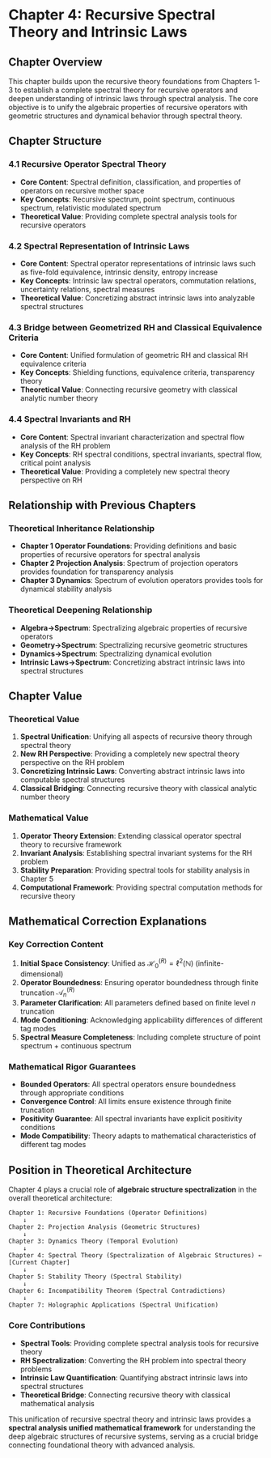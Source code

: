 # Chapter 4: Recursive Spectral Theory and Intrinsic Laws

## Chapter Overview

This chapter builds upon the recursive theory foundations from Chapters 1-3 to establish a complete spectral theory for recursive operators and deepen understanding of intrinsic laws through spectral analysis. The core objective is to unify the algebraic properties of recursive operators with geometric structures and dynamical behavior through spectral theory.

## Chapter Structure

### 4.1 Recursive Operator Spectral Theory
- **Core Content**: Spectral definition, classification, and properties of operators on recursive mother space
- **Key Concepts**: Recursive spectrum, point spectrum, continuous spectrum, relativistic modulated spectrum
- **Theoretical Value**: Providing complete spectral analysis tools for recursive operators

### 4.2 Spectral Representation of Intrinsic Laws
- **Core Content**: Spectral operator representations of intrinsic laws such as five-fold equivalence, intrinsic density, entropy increase
- **Key Concepts**: Intrinsic law spectral operators, commutation relations, uncertainty relations, spectral measures
- **Theoretical Value**: Concretizing abstract intrinsic laws into analyzable spectral structures

### 4.3 Bridge between Geometrized RH and Classical Equivalence Criteria
- **Core Content**: Unified formulation of geometric RH and classical RH equivalence criteria
- **Key Concepts**: Shielding functions, equivalence criteria, transparency theory
- **Theoretical Value**: Connecting recursive geometry with classical analytic number theory

### 4.4 Spectral Invariants and RH
- **Core Content**: Spectral invariant characterization and spectral flow analysis of the RH problem
- **Key Concepts**: RH spectral conditions, spectral invariants, spectral flow, critical point analysis
- **Theoretical Value**: Providing a completely new spectral theory perspective on RH

## Relationship with Previous Chapters

### Theoretical Inheritance Relationship
- **Chapter 1 Operator Foundations**: Providing definitions and basic properties of recursive operators for spectral analysis
- **Chapter 2 Projection Analysis**: Spectrum of projection operators provides foundation for transparency analysis
- **Chapter 3 Dynamics**: Spectrum of evolution operators provides tools for dynamical stability analysis

### Theoretical Deepening Relationship
- **Algebra→Spectrum**: Spectralizing algebraic properties of recursive operators
- **Geometry→Spectrum**: Spectralizing recursive geometric structures
- **Dynamics→Spectrum**: Spectralizing dynamical evolution
- **Intrinsic Laws→Spectrum**: Concretizing abstract intrinsic laws into spectral structures

## Chapter Value

### Theoretical Value
1. **Spectral Unification**: Unifying all aspects of recursive theory through spectral theory
2. **New RH Perspective**: Providing a completely new spectral theory perspective on the RH problem
3. **Concretizing Intrinsic Laws**: Converting abstract intrinsic laws into computable spectral structures
4. **Classical Bridging**: Connecting recursive theory with classical analytic number theory

### Mathematical Value
1. **Operator Theory Extension**: Extending classical operator spectral theory to recursive framework
2. **Invariant Analysis**: Establishing spectral invariant systems for the RH problem
3. **Stability Preparation**: Providing spectral tools for stability analysis in Chapter 5
4. **Computational Framework**: Providing spectral computation methods for recursive theory

## Mathematical Correction Explanations

### Key Correction Content
1. **Initial Space Consistency**: Unified as $\mathcal{H}_0^{(R)} = \ell^2(\mathbb{N})$ (infinite-dimensional)
2. **Operator Boundedness**: Ensuring operator boundedness through finite truncation $\mathcal{A}^{(R)}_n$
3. **Parameter Clarification**: All parameters defined based on finite level $n$ truncation
4. **Mode Conditioning**: Acknowledging applicability differences of different tag modes
5. **Spectral Measure Completeness**: Including complete structure of point spectrum + continuous spectrum

### Mathematical Rigor Guarantees
- **Bounded Operators**: All spectral operators ensure boundedness through appropriate conditions
- **Convergence Control**: All limits ensure existence through finite truncation
- **Positivity Guarantee**: All spectral invariants have explicit positivity conditions
- **Mode Compatibility**: Theory adapts to mathematical characteristics of different tag modes

## Position in Theoretical Architecture

Chapter 4 plays a crucial role of **algebraic structure spectralization** in the overall theoretical architecture:

```
Chapter 1: Recursive Foundations (Operator Definitions)
    ↓
Chapter 2: Projection Analysis (Geometric Structures)
    ↓  
Chapter 3: Dynamics Theory (Temporal Evolution)
    ↓
Chapter 4: Spectral Theory (Spectralization of Algebraic Structures) ← [Current Chapter]
    ↓
Chapter 5: Stability Theory (Spectral Stability)
    ↓
Chapter 6: Incompatibility Theorem (Spectral Contradictions)
    ↓
Chapter 7: Holographic Applications (Spectral Unification)
```

### Core Contributions
- **Spectral Tools**: Providing complete spectral analysis tools for recursive theory
- **RH Spectralization**: Converting the RH problem into spectral theory problems
- **Intrinsic Law Quantification**: Quantifying abstract intrinsic laws into spectral structures
- **Theoretical Bridge**: Connecting recursive theory with classical mathematical analysis

This unification of recursive spectral theory and intrinsic laws provides a **spectral analysis unified mathematical framework** for understanding the deep algebraic structures of recursive systems, serving as a crucial bridge connecting foundational theory with advanced analysis.

